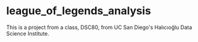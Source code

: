 # league_of_legends_analysis
This is a project from a class, DSC80, from UC San Diego's Halıcıoğlu Data Science Institute.
